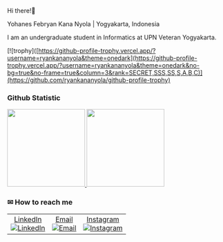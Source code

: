 Hi there!🙌

Yohanes Febryan Kana Nyola | Yogyakarta, Indonesia

I am an undergraduate student in Informatics at UPN Veteran Yogyakarta.

[![trophy]([https://github-profile-trophy.vercel.app/?username=ryankananyola&theme=onedark](https://github-profile-trophy.vercel.app/?username=ryankananyola&theme=onedark&no-bg=true&no-frame=true&column=3&rank=SECRET,SSS,SS,S,A,B,C)](https://github.com/ryankananyola/github-profile-trophy)

### Github Statistic
<p align="left">
<a href="https://github.com/ryankananyola">
  <img height="180em" src="https://github-readme-stats-eight-theta.vercel.app/api?username=ryankananyola&show_icons=true&theme=algolia&include_all_commits=true&count_private=true"/>
  <img height="180em" src="https://github-readme-stats-eight-theta.vercel.app/api/top-langs/?username=ryankananyola&layout=compact&langs_count=8&theme=algolia"/>
</a>
</p>

### ✉ How to reach me

<table style="border: none; border-collapse: collapse;">
  <tr>
    <td align="center" style="border: none;">
      <a href="https://www.linkedin.com/in/yohanesfebryan/">LinkedIn</a><br>
      <a href="https://www.linkedin.com/in/yohanesfebryan/">
        <img src="https://img.icons8.com/material-outlined/30/689d6a/linkedin.png" alt="LinkedIn"/>
      </a>
    </td>
    <td align="center" style="border: none;">
      <a href="mailto:kananyolaryan@gmail.com">Email</a><br>
      <a href="mailto:kananyolaryan@gmail.com">
        <img src="https://img.icons8.com/material-outlined/30/689d6a/email.png" alt="Email"/>
      </a>
    </td>
    <td align="center" style="border: none;">
      <a href="https://www.instagram.com/ryankananyola">Instagram</a><br>
      <a href="https://www.instagram.com/ryankananyola">
        <img src="https://img.icons8.com/material-outlined/30/689d6a/instagram.png" alt="Instagram"/>
      </a>
    </td>
  </tr>
</table>

<!---
ryankananyola/ryankananyola is a ✨ special ✨ repository because its `README.md` (this file) appears on your GitHub profile.
You can click the Preview link to take a look at your changes.
--->
